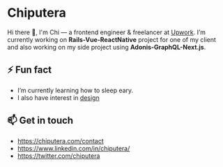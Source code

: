 # Chiputera
Hi there 👋, I'm Chi — a frontend engineer & freelancer at [Upwork](https://www.upwork.com/fl/chiputerachiputera). I’m currently working on **Rails-Vue-ReactNative** project for one of my client and also working on my side project using **Adonis-GraphQL-Next.js**.

## ⚡ Fun fact
- I’m currently learning how to sleep eary.
- I also have interest in [design](https://dribbble.com/chiputera)

## 📫 Get in touch
- https://chiputera.com/contact
- https://www.linkedin.com/in/chiputera/
- https://twitter.com/chiputera

<!--
**chi-putera/chi-putera** is a ✨ _special_ ✨ repository because its `README.md` (this file) appears on your GitHub profile.

Here are some ideas to get you started:

- 🔭 I’m currently working on ...
- 🌱 I’m currently learning how to sleep eary.
- 👯 I’m looking to collaborate on ...
- 🤔 I’m looking for help with ...
- 💬 Ask me about ...
- 📫 Reach me via [linkedin](https://www.linkedin.com/in/chiputera/)
- 😄 Pronouns: ...
- ⚡ Fun fact: ...
-->
